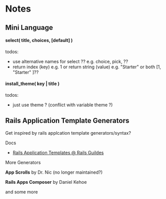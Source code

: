 # Notes


## Mini Language


#### select( title, choices, [default] )

todos: 
- use alternative names for select ?? e.g. choice, pick, ??
- return index (key) e.g. 1 or return string (value) e.g. "Starter" or both [1, "Starter" ]??


#### install_theme( key | title )

todos:
- just use theme ?  (conflict with variable theme ?)






## Rails Application Template Generators

Get inspired by rails applcation template generators/syntax?

Docs

- [Rails Application Templates @ Rails Guildes](http://guides.rubyonrails.org/rails_application_templates.html)


More Generators

**App Scrolls** by Dr. Nic  (no longer maintained?)

**Rails Apps Composer** by Daniel Kehoe

and some more

